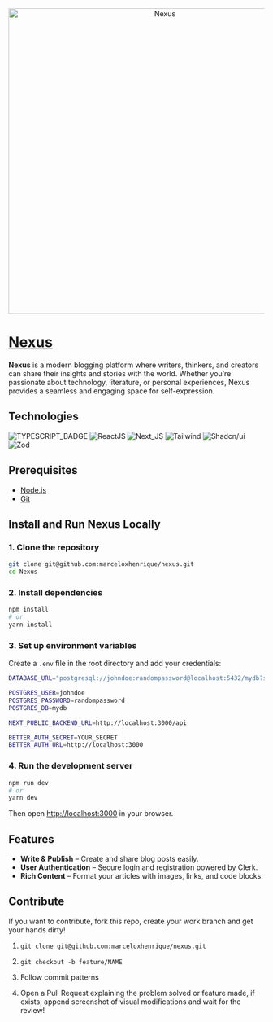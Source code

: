 <div align="center">
	<img width="600" alt="Nexus" src="https://github.com/user-attachments/assets/4a747a35-51f7-40af-9a20-47d753b3ace7" />
</div>

# [Nexus](https://)

**Nexus** is a modern blogging platform where writers, thinkers, and creators can share their insights and stories with the world. Whether you’re passionate about technology, literature, or personal experiences, Nexus provides a seamless and engaging space for self-expression.

## Technologies

![TYPESCRIPT_BADGE](https://img.shields.io/badge/TypeScript-3178C6?style=for-the-badge&logo=typescript&logoColor=fff)
![ReactJS](https://img.shields.io/badge/React-20232A?style=for-the-badge&logo=react&logoColor=61DAFB)
![Next_JS](https://img.shields.io/badge/Next.js-000?style=for-the-badge&logo=nextdotjs&logoColor=fff)
![Tailwind](https://img.shields.io/badge/Tailwind_CSS-38B2AC?style=for-the-badge&logo=tailwind-css&logoColor=white)
![Shadcn/ui](https://img.shields.io/badge/shadcn/ui-fff?style=for-the-badge&logo=shadcnui&logoColor=000)
![Zod](https://img.shields.io/badge/zod-000?style=for-the-badge&logo=zod&logoColor=3068B7)

## Prerequisites

- [Node.js](https://nodejs.org/)
- [Git](https://git-scm.com/)

## Install and Run Nexus Locally

### 1. Clone the repository

```bash
git clone git@github.com:marceloxhenrique/nexus.git
cd Nexus
```

### 2. Install dependencies

```bash
npm install
# or
yarn install
```

### 3. Set up environment variables

Create a `.env` file in the root directory and add your credentials:

```bash
DATABASE_URL="postgresql://johndoe:randompassword@localhost:5432/mydb?schema=public"

POSTGRES_USER=johndoe
POSTGRES_PASSWORD=randompassword
POSTGRES_DB=mydb

NEXT_PUBLIC_BACKEND_URL=http://localhost:3000/api

BETTER_AUTH_SECRET=YOUR_SECRET
BETTER_AUTH_URL=http://localhost:3000

```

### 4. Run the development server

```bash
npm run dev
# or
yarn dev
```

Then open [http://localhost:3000](http://localhost:3000) in your browser.

## Features

- **Write & Publish** – Create and share blog posts easily.
- **User Authentication** – Secure login and registration powered by Clerk.
- **Rich Content** – Format your articles with images, links, and code blocks.

## Contribute

If you want to contribute, fork this repo, create your work branch and get your hands dirty!

1. ```shell
   git clone git@github.com:marceloxhenrique/nexus.git
   ```

2. ```shell
   git checkout -b feature/NAME
   ```

3. Follow commit patterns
4. Open a Pull Request explaining the problem solved or feature made, if exists, append screenshot of visual modifications and wait for the review!
